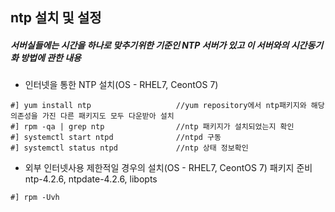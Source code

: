 ## ntp 설치 및 설정
##### 서버실들에는 시간을 하나로 맞추기위한 기준인 NTP 서버가 있고 이 서버와의 시간동기화 방법에 관한 내용
- 인터넷을 통한 NTP 설치(OS - RHEL7, CeontOS 7)
``` 
#] yum install ntp                   //yum repository에서 ntp패키지와 해당 의존성을 가진 다른 패키지도 모두 다운받아 설치
#] rpm -qa | grep ntp                //ntp 패키지가 설치되었는지 확인
#] systemctl start ntpd              //ntpd 구동
#] systemctl status ntpd             //ntp 상태 정보확인
```
- 외부 인터넷사용 제한적일 경우의 설치(OS - RHEL7, CeontOS 7)
패키지 준비 ntp-4.2.6, ntpdate-4.2.6, libopts
```
#] rpm -Uvh

